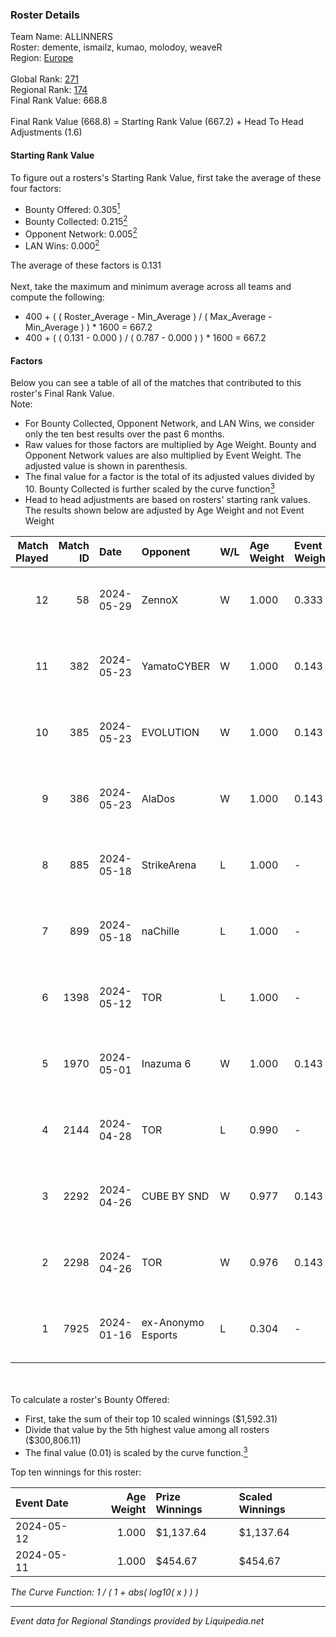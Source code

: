 ### Roster Details<br />
Team Name: ALLINNERS<br />
Roster: demente, ismailz, kumao, molodoy, weaveR<br />
Region: [Europe]( ../standings_europe.md)<br />
<br />
Global Rank: [271](../standings_global.md)<br />
Regional Rank: [174]( ../standings_europe.md)<br />
Final Rank Value:  668.8<br />
<br />
Final Rank Value (668.8) = Starting Rank Value (667.2) + Head To Head Adjustments (1.6)<br />

#### Starting Rank Value<br />
To figure out a rosters's Starting Rank Value, first take the average of these four factors:<br />
- Bounty Offered: 0.305[<sup>1</sup>](#table2)
- Bounty Collected: 0.215[<sup>2</sup>](#table1)
- Opponent Network: 0.005[<sup>2</sup>](#table1)
- LAN Wins: 0.000[<sup>2</sup>](#table1)

The average of these factors is 0.131<br />
<br />
Next, take the maximum and minimum average across all teams and compute the following:<br />
- 400 + ( ( Roster_Average - Min_Average ) / ( Max_Average - Min_Average ) ) * 1600 = 667.2
- 400 + ( ( 0.131 - 0.000 ) / ( 0.787 - 0.000 ) ) * 1600 = 667.2


#### Factors<br />
Below you can see a table of all of the matches that contributed to this roster's Final Rank Value.<br />
Note:<br />

- For Bounty Collected, Opponent Network, and LAN Wins, we consider only the ten best results over the past 6 months.
- Raw values for those factors are multiplied by Age Weight. Bounty and Opponent Network values are also multiplied by Event Weight. The adjusted value is shown in parenthesis.
- The final value for a factor is the total of its adjusted values divided by 10. Bounty Collected is further scaled by the curve function[<sup>3</sup>](#curveFunction)
- Head to head adjustments are based on rosters' starting rank values. The results shown below are adjusted by Age Weight and not Event Weight
<span id="table1"></span><br />


| Match Played | Match ID | Date       | Opponent           | W/L | Age Weight | Event Weight | Bounty Collected | Opponent Network | LAN Wins  | H2H Adj. | Roster                                     |
| -: | -: | :- | :- | :- | :- | :- | :- | :- | :- | -: | :- |
|           12 |       58 | 2024-05-29 | ZennoX             | W   | 1.000      | 0.333        | 0.000 (0.000)    | 0.000 (0.000)    | 0 (0.000) |     5.72 | demente, ismailz, kumao, molodoy, weaveR   |
|           11 |      382 | 2024-05-23 | YamatoCYBER        | W   | 1.000      | 0.143        | 0.000 (0.000)    | 0.000 (0.000)    | 0 (0.000) |     6.34 | demente, kumao, molodoy, singulier, wEAVER |
|           10 |      385 | 2024-05-23 | EVOLUTION          | W   | 1.000      | 0.143        | 0.000 (0.000)    | 0.110 (0.016)    | 0 (0.000) |     6.79 | demente, kumao, molodoy, singulier, wEAVER |
|            9 |      386 | 2024-05-23 | AlaDos             | W   | 1.000      | 0.143        | 0.000 (0.000)    | 0.055 (0.008)    | 0 (0.000) |    10.14 | demente, kumao, molodoy, singulier, wEAVER |
|            8 |      885 | 2024-05-18 | StrikeArena        | L   | 1.000      | -            | -                | -                | -         |   -21.57 | d1aszz, demente, kumao, molodoy, weaveR    |
|            7 |      899 | 2024-05-18 | naChille           | L   | 1.000      | -            | -                | -                | -         |   -17.60 | d1aszz, demente, kumao, molodoy, weaveR    |
|            6 |     1398 | 2024-05-12 | TOR                | L   | 1.000      | -            | -                | -                | -         |   -10.61 | d1aszz, demente, kumao, molodoy, weaveR    |
|            5 |     1970 | 2024-05-01 | Inazuma 6          | W   | 1.000      | 0.143        | 0.000 (0.000)    | 0.000 (0.000)    | 0 (0.000) |     5.03 | d1aszz, demente, kumao, molodoy, weaveR    |
|            4 |     2144 | 2024-04-28 | TOR                | L   | 0.990      | -            | -                | -                | -         |   -11.54 | d1aszz, demente, kumao, molodoy, weaveR    |
|            3 |     2292 | 2024-04-26 | CUBE BY SND        | W   | 0.977      | 0.143        | 0.002 (0.000)    | 0.027 (0.004)    | 0 (0.000) |    13.39 | d1aszz, demente, kumao, molodoy, weaveR    |
|            2 |     2298 | 2024-04-26 | TOR                | W   | 0.976      | 0.143        | 0.014 (0.002)    | 0.196 (0.027)    | 0 (0.000) |    19.50 | d1aszz, demente, kumao, molodoy, weaveR    |
|            1 |     7925 | 2024-01-16 | ex-Anonymo Esports | L   | 0.304      | -            | -                | -                | -         |    -3.97 | alkarenn, demente, ismailz, kumao, wEAVER  |

<br />
<span id="table2"></span><br />
To calculate a roster's Bounty Offered:<br />

- First, take the sum of their top 10 scaled winnings ($1,592.31)
- Divide that value by the 5th highest value among all rosters ($300,806.11)
- The final value (0.01) is scaled by the curve function.[<sup>3</sup>](#curveFunction)

Top ten winnings for this roster:<br />

| Event Date | Age Weight | Prize Winnings | Scaled Winnings |
| :- | -: | :- | :- |
| 2024-05-12 |      1.000 | $1,137.64      | $1,137.64       |
| 2024-05-11 |      1.000 | $454.67        | $454.67         |


<span id="curveFunction"></span>_The Curve Function: 1 / ( 1 + abs( log10( x ) ) )_<br />

---
_Event data for Regional Standings provided by Liquipedia.net_<br />
